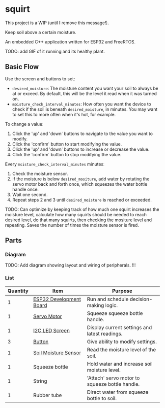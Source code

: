 # squirt

This project is a WIP (until I remove this message!).

Keep soil above a certain moisture.

An embedded C++ application written for ESP32 and FreeRTOS.

TODO: add GIF of it running and its healthy plant.

## Basic Flow

Use the screen and buttons to set:
- `desired_moisture`: The moisture content you want your soil to always be at or exceed. By default, this will be the level it read when it was turned on.
- `moisture_check_interval_minutes`: How often you want the device to check if the soil is beneath `desired_moisture`, in minutes. You may want to set this to more often when it's hot, for example.

To change a value:
1. Click the 'up' and 'down' buttons to navigate to the value you want to modify.
2. Click the 'confirm' button to start modifying the value.
3. Click the 'up' and 'down' buttons to increase or decrease the value.
4. Click the 'confirm' button to stop modifying the value.

Every `moisture_check_interval_minutes` minutes:
1. Check the moisture sensor.
2. If the moisture is below `desired_mositure`, add water by rotating the servo motor back and forth once, which squeezes the water bottle handle once.
3. Wait one second.
4. Repeat steps 2 and 3 until `desired_moisture` is reached or exceeded.

TODO: Can optimize by keeping track of how much one squirt increases the moisture level, calculate how many squirts should be needed to reach desired level, do that many squirts, then checking the mositure level and repeating. Saves the number of times the moisture sensor is fired.

## Parts

### Diagram

TODO: Add diagram showing layout and wiring of peripherals.
!!!

### List
| Quantity | Item | Purpose |
| -------- | ---- | ------- |
| 1 | [ESP32 Development Board](https://a.co/d/hLUOG6y) | Run and schedule decision-making logic. |
| 1 | [Servo Motor](https://a.co/d/i70ATR9) | Squeeze squeeze bottle handle. |
| 1 | [I2C LED Screen](https://a.co/d/aN8j0Sy) | Display current settings and latest readings. |
| 3 | [Button](https://a.co/d/3LTWaNc) | Give ability to modify settings. |
| 1 | [Soil Moisture Sensor](https://a.co/d/1c7H0MX) | Read the moisture level of the soil. |
| 1 | Squeeze bottle | Hold water and increase soil moisture level. |
| 1 | String | 'Attach' servo motor to squeeze bottle handle. |
| 1 | Rubber tube | Direct water from squeeze bottle to soil. |
